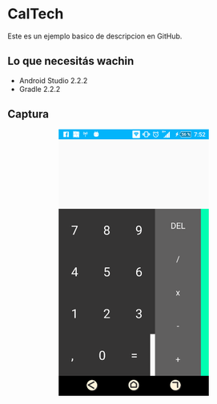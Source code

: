 CalTech
========

Este es un ejemplo basico de descripcion en GitHub.

Lo que necesitás wachin
------

* Android Studio 2.2.2
* Gradle 2.2.2

Captura
-----

<div align="center">
    <center>
        <img src="/img/capture.png" width="300">
    </center>
</div>
